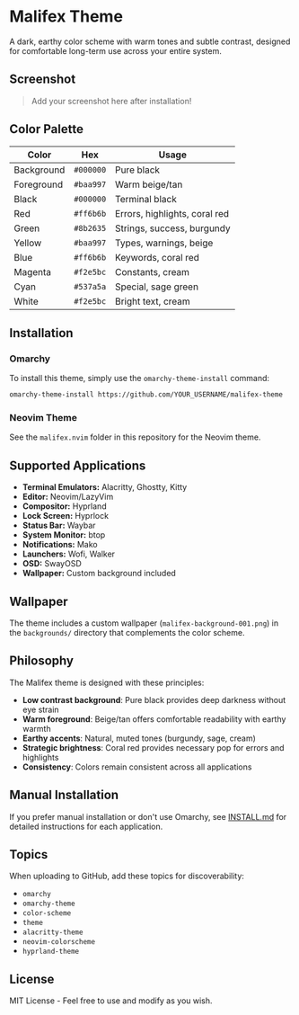 # Malifex Theme

A dark, earthy color scheme with warm tones and subtle contrast, designed for comfortable long-term use across your entire system.

## Screenshot

> Add your screenshot here after installation!

## Color Palette

| Color      | Hex       | Usage                          |
|------------|-----------|--------------------------------|
| Background | `#000000` | Pure black                     |
| Foreground | `#baa997` | Warm beige/tan                 |
| Black      | `#000000` | Terminal black                 |
| Red        | `#ff6b6b` | Errors, highlights, coral red  |
| Green      | `#8b2635` | Strings, success, burgundy     |
| Yellow     | `#baa997` | Types, warnings, beige         |
| Blue       | `#ff6b6b` | Keywords, coral red            |
| Magenta    | `#f2e5bc` | Constants, cream               |
| Cyan       | `#537a5a` | Special, sage green            |
| White      | `#f2e5bc` | Bright text, cream             |

## Installation

### Omarchy

To install this theme, simply use the `omarchy-theme-install` command:

```bash
omarchy-theme-install https://github.com/YOUR_USERNAME/malifex-theme
```

### Neovim Theme

See the `malifex.nvim` folder in this repository for the Neovim theme.

## Supported Applications

- **Terminal Emulators:** Alacritty, Ghostty, Kitty
- **Editor:** Neovim/LazyVim  
- **Compositor:** Hyprland
- **Lock Screen:** Hyprlock
- **Status Bar:** Waybar
- **System Monitor:** btop
- **Notifications:** Mako
- **Launchers:** Wofi, Walker
- **OSD:** SwayOSD
- **Wallpaper:** Custom background included

## Wallpaper

The theme includes a custom wallpaper (`malifex-background-001.png`) in the `backgrounds/` directory that complements the color scheme.

## Philosophy

The Malifex theme is designed with these principles:

- **Low contrast background**: Pure black provides deep darkness without eye strain
- **Warm foreground**: Beige/tan offers comfortable readability with earthy warmth  
- **Earthy accents**: Natural, muted tones (burgundy, sage, cream)
- **Strategic brightness**: Coral red provides necessary pop for errors and highlights
- **Consistency**: Colors remain consistent across all applications

## Manual Installation

If you prefer manual installation or don't use Omarchy, see [INSTALL.md](INSTALL.md) for detailed instructions for each application.

## Topics

When uploading to GitHub, add these topics for discoverability:
- `omarchy`
- `omarchy-theme`
- `color-scheme`
- `theme`
- `alacritty-theme`
- `neovim-colorscheme`
- `hyprland-theme`

## License

MIT License - Feel free to use and modify as you wish.
